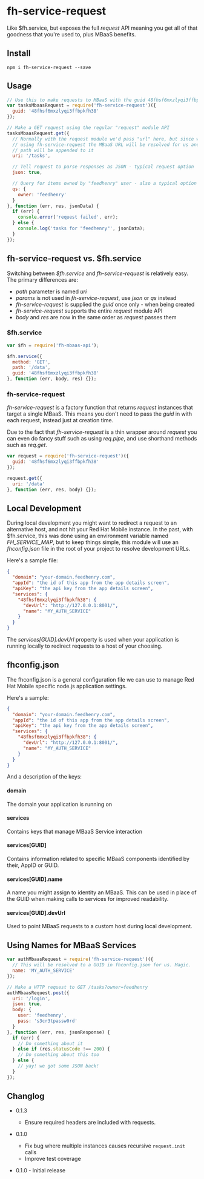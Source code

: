 fh-service-request
==================

Like $fh.service, but exposes the full _request_ API meaning you get all of that
goodness that you're used to, plus MBaaS benefits.


## Install

```
npm i fh-service-request --save
```


## Usage

```js
// Use this to make requests to MBaaS with the guid 48fhsf6mxzlyqi3ffbpkfh38
var tasksMbaasRequest = require('fh-service-request')({
  guid: '48fhsf6mxzlyqi3ffbpkfh38'
});

// Make a GET request using the regular "request" module API
tasksMbaasRequest.get({
  // Normally with the request module we'd pass "url" here, but since we're
  // using fh-service-request the MBaaS URL will be resolved for us and this
  // path will be appended to it
  uri: '/tasks',

  // Tell request to parse responses as JSON - typical request option
  json: true,

  // Query for items owned by "feedhenry" user - also a typical option
  qs: {
    owner: 'feedhenry'
  }
}, function (err, res, jsonData) {
  if (err) {
    console.error('request failed', err);
  } else {
    console.log('tasks for "feedhenry"', jsonData);
  }
});
```

## fh-service-request vs. $fh.service
Switching between *$fh.service* and *fh-service-request* is relatively easy. The
primary differences are:

* *path* parameter is named *uri*
* *params* is not used in *fh-service-request*, use *json* or *qs* instead
* *fh-service-request* is supplied the *guid* once only - when being created
* *fh-service-request* supports the entire *request* module API
* *body* and *res* are now in the same order as *request* passes them

### $fh.service

```js
var $fh = require('fh-mbaas-api');

$fh.service({
  method: 'GET',
  path: '/data',
  guid: '48fhsf6mxzlyqi3ffbpkfh38'
}, function (err, body, res) {});
```

### fh-service-request

*fh-service-request* is a factory function that returns *request* instances that
target a single MBaaS. This means you don't need to pass the *guid* in with
each request, instead just at creation time.

Due to the fact that *fh-service-request* is a thin wrapper around *request*
you can even do fancy stuff such as using _req.pipe_, and use shorthand methods
such as _req.get_.

```js
var request = require('fh-service-request')({
  guid: '48fhsf6mxzlyqi3ffbpkfh38'
});

request.get({
  uri: '/data'
}, function (err, res, body) {});
```


## Local Development

During local development you might want to redirect a request to an alternative
host, and not hit your Red Hat Mobile instance. In the past, with $fh.service,
this was done using an environment variable named *FH_SERVICE_MAP*, but to keep
things simple, this module will use an _fhconfig.json_ file in the root of your
project to resolve development URLs.

Here's a sample file:

```json
{
  "domain": "your-domain.feedhenry.com",
  "appId": "the id of this app from the app details screen",
  "apiKey": "the api key from the app details screen",
  "services": {
    "48fhsf6mxzlyqi3ffbpkfh38": {
      "devUrl": "http://127.0.0.1:8001/",
      "name": "MY_AUTH_SERVICE"
    }
  }
}

```

The _services[GUID].devUrl_ property is used when your application is running
locally to redirect requests to a host of your choosing.


## fhconfig.json

The fhconfig.json is a general configuration file we can use to manage Red
Hat Mobile specific node.js application settings.

Here's a sample:

```json
{
  "domain": "your-domain.feedhenry.com",
  "appId": "the id of this app from the app details screen",
  "apiKey": "the api key from the app details screen",
  "services": {
    "48fhsf6mxzlyqi3ffbpkfh38": {
      "devUrl": "http://127.0.0.1:8001/",
      "name": "MY_AUTH_SERVICE"
    }
  }
}
```

And a description of the keys:

#### domain
The domain your application is running on

#### services
Contains keys that manage MBaaS Service interaction

#### services[GUID]
Contains information related to specific MBaaS components identified by their,
AppID or GUID.

#### services[GUID].name
A name you might assign to identity an MBaaS. This can be used in place of the
GUID when making calls to services for improved readability.

#### services[GUID].devUrl
Used to point MBaaS requests to a custom host during local development.


## Using Names for MBaaS Services

```js
var authMbaasRequest = require('fh-service-request')({
  // This will be resolved to a GUID in fhconfig.json for us. Magic.
  name: 'MY_AUTH_SERVICE'
});

// Make a HTTP request to GET /tasks?owner=feedhenry
authMbaasRequest.post({
  uri: '/login',
  json: true,
  body: {
    user: 'feedhenry',
    pass: 's3cr3tpassw0rd'
  }
}, function (err, res, jsonResponse) {
  if (err) {
    // Do something about it
  } else if (res.statusCode !== 200) {
    // Do something about this too
  } else {
    // yay! we got some JSON back!
  }
});
```

## Changlog

* 0.1.3
  * Ensure required headers are included with requests.

* 0.1.0
  * Fix bug where multiple instances causes recursive `request.init` calls
  * Improve test coverage

* 0.1.0 - Initial release
